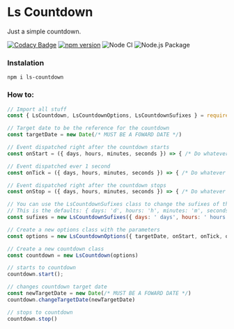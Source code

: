# Ls Countdown

Just a simple countdown.

[![Codacy Badge](https://app.codacy.com/project/badge/Grade/5d22514597ae4d16b47d248d20d67fdc)](https://www.codacy.com/gh/leandrosimoes/ls-countdown/dashboard?utm_source=github.com&amp;utm_medium=referral&amp;utm_content=leandrosimoes/ls-countdown&amp;utm_campaign=Badge_Grade)
[![npm version](https://badge.fury.io/js/ls-countdown.svg)](https://badge.fury.io/js/ls-countdown) 
![Node CI](https://github.com/leandrosimoes/ls-countdown/workflows/Node%20CI/badge.svg)
![Node.js Package](https://github.com/leandrosimoes/ls-countdown/workflows/Node%2Ejs%20Package/badge.svg)

### Instalation

`npm i ls-countdown`

### How to:

```javascript
// Import all stuff
const { LsCountdown, LsCountdownOptions, LsCountdownSufixes } = require('ls-countdown')

// Target date to be the reference for the countdown
const targetDate = new Date(/* MUST BE A FOWARD DATE */)

// Event dispatched right after the countdown starts
const onStart = ({ days, hours, minutes, seconds }) => { /* Do whatever you want... */ }

// Event dispatched ever 1 second
const onTick = ({ days, hours, minutes, seconds }) => { /* Do whatever you want... */ }

// Event dispatched right after the countdown stops
const onStop = ({ days, hours, minutes, seconds }) => { /* Do whatever you want... */ }

// You can use the LsCountdownSufixes class to change the sufixes of the tick on return
// This is the defaults: { days: 'd', hours: 'h', minutes: 'm', seconds: 's' }
const sufixes = new LsCountdownSufixes({ days: ' days', hours: ' hours', minutes: ' minutes', seconds: ' seconds' })

// Create a new options class with the parameters
const options = new LsCountdownOptions({ targetDate, onStart, onTick, onStop, sufixes })

// Create a new countdown class
const countdown = new LsCountdown(options)

// starts to countdown
countdown.start();

// changes countdown target date
const newTargetDate = new Date(/* MUST BE A FOWARD DATE */)
countdown.changeTargetDate(newTargetDate)

// stops to countdown
countdown.stop()
```
